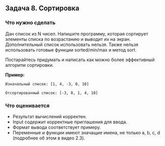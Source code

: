 ## Задача 8. Сортировка
### Что нужно сделать
Дан список из N чисел. Напишите программу, которая сортирует элементы списка по возрастанию и выводит их на экран. Дополнительный список использовать нельзя. 
Также нельзя использовать готовые функции sorted/min/max и метод sort.

Постарайтесь придумать и написать как можно более эффективный алгоритм сортировки.

**Пример:**

```
Изначальный список: [1, 4, -3, 0, 10]

Отсортированный список: [-3, 0, 1, 4, 10]
```
### Что оценивается
- Результат вычислений корректен.
- Input содержит корректные приглашения для ввода. 
- Формат вывода соответствует примеру.
- Переменные и функции имеют значащие имена, не только a, b, c, d (подробнее об этом в видео 2.3).

